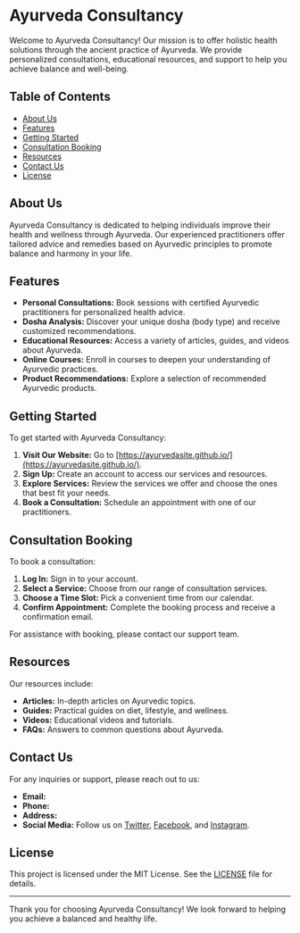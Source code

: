 # Ayurveda Consultancy

Welcome to Ayurveda Consultancy! Our mission is to offer holistic health solutions through the ancient practice of Ayurveda. We provide personalized consultations, educational resources, and support to help you achieve balance and well-being.

## Table of Contents

- [About Us](#about-us)
- [Features](#features)
- [Getting Started](#getting-started)
- [Consultation Booking](#consultation-booking)
- [Resources](#resources)
- [Contact Us](#contact-us)
- [License](#license)

## About Us

Ayurveda Consultancy is dedicated to helping individuals improve their health and wellness through Ayurveda. Our experienced practitioners offer tailored advice and remedies based on Ayurvedic principles to promote balance and harmony in your life.

## Features

- **Personal Consultations:** Book sessions with certified Ayurvedic practitioners for personalized health advice.
- **Dosha Analysis:** Discover your unique dosha (body type) and receive customized recommendations.
- **Educational Resources:** Access a variety of articles, guides, and videos about Ayurveda.
- **Online Courses:** Enroll in courses to deepen your understanding of Ayurvedic practices.
- **Product Recommendations:** Explore a selection of recommended Ayurvedic products.

## Getting Started

To get started with Ayurveda Consultancy:

1. **Visit Our Website:** Go to [https://ayurvedasite.github.io/](https://ayurvedasite.github.io/).
2. **Sign Up:** Create an account to access our services and resources.
3. **Explore Services:** Review the services we offer and choose the ones that best fit your needs.
4. **Book a Consultation:** Schedule an appointment with one of our practitioners.

## Consultation Booking

To book a consultation:

1. **Log In:** Sign in to your account.
2. **Select a Service:** Choose from our range of consultation services.
3. **Choose a Time Slot:** Pick a convenient time from our calendar.
4. **Confirm Appointment:** Complete the booking process and receive a confirmation email.

For assistance with booking, please contact our support team.

## Resources

Our resources include:

- **Articles:** In-depth articles on Ayurvedic topics.
- **Guides:** Practical guides on diet, lifestyle, and wellness.
- **Videos:** Educational videos and tutorials.
- **FAQs:** Answers to common questions about Ayurveda.

## Contact Us

For any inquiries or support, please reach out to us:

- **Email:** 
- **Phone:** 
- **Address:** 
- **Social Media:** Follow us on [Twitter](), [Facebook](), and [Instagram]().

## License

This project is licensed under the MIT License. See the [LICENSE](LICENSE) file for details.

---

Thank you for choosing Ayurveda Consultancy! We look forward to helping you achieve a balanced and healthy life.
